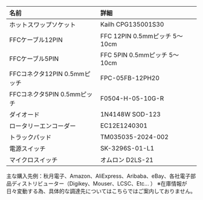 |名前|詳細|
|:--|:--|
|ホットスワップソケット|Kailh CPG135001S30|
|FFCケーブル12PIN|FFC 12PIN 0.5mmピッチ 5～10cm|
|FFCケーブル5PIN|FFC 5PIN 0.5mmピッチ 5～10cm|
|FFCコネクタ12PIN 0.5mmピッチ|FPC-05FB-12PH20|
|FFCコネクタ5PIN 0.5mmピッチ|F0504-H-05-10G-R|
|ダイオード|1N4148W SOD-123|
|ロータリーエンコーダー|EC12E1240301|
|トラックパッド|TM035035-2024-002|　　
|電源スイッチ|SK-3296S-01-L1|　　　
|マイクロスイッチ|オムロン D2LS-21|　　

主な購入先例：秋月電子、Amazon、AliExpress、Aribaba、eBay、各社電子部品ディストリビューター（Digikey、Mouser、LCSC、Etc... ）
※在庫情報が日々変動する為、具体的な調達先についてはこちらではご案内しておりません。

